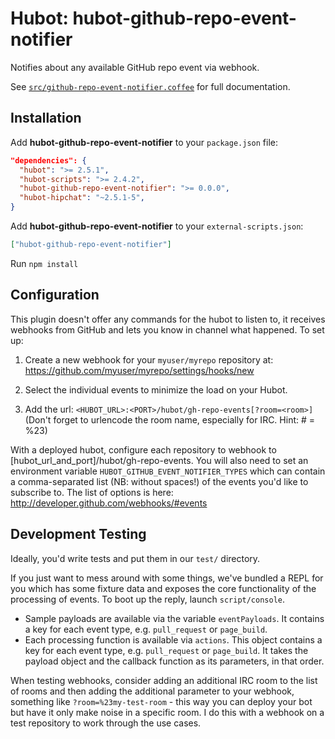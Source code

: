 # Hubot: hubot-github-repo-event-notifier

Notifies about any available GitHub repo event via webhook.

See [`src/github-repo-event-notifier.coffee`](src/github-repo-event-notifier.coffee) for full documentation.

## Installation

Add **hubot-github-repo-event-notifier** to your `package.json` file:

```json
"dependencies": {
  "hubot": ">= 2.5.1",
  "hubot-scripts": ">= 2.4.2",
  "hubot-github-repo-event-notifier": ">= 0.0.0",
  "hubot-hipchat": "~2.5.1-5",
}
```

Add **hubot-github-repo-event-notifier** to your `external-scripts.json`:

```json
["hubot-github-repo-event-notifier"]
```

Run `npm install`

## Configuration

This plugin doesn't offer any commands for the hubot to listen to, it receives
webhooks from GitHub and lets you know in channel what happened.  To set up:

   1. Create a new webhook for your `myuser/myrepo` repository at:
      <https://github.com/myuser/myrepo/settings/hooks/new>

   2. Select the individual events to minimize the load on your Hubot.

   3. Add the url: `<HUBOT_URL>:<PORT>/hubot/gh-repo-events[?room=<room>]`
      (Don't forget to urlencode the room name, especially for IRC. Hint: # = %23)

With a deployed hubot, configure each repository to webhook to [hubot_url_and_port]/hubot/gh-repo-events.  You will also need to set an environment variable `HUBOT_GITHUB_EVENT_NOTIFIER_TYPES` which can contain a comma-separated list (NB: without spaces!) of the events you'd like to subscribe to.  The list of options is here: http://developer.github.com/webhooks/#events

## Development Testing

Ideally, you'd write tests and put them in our `test/` directory.

If you just want to mess around with some things, we've bundled a REPL for
you which has some fixture data and exposes the core functionality of the
processing of events. To boot up the reply, launch `script/console`.

* Sample payloads are available via the variable `eventPayloads`. It
  contains a key for each event type, e.g. `pull_request` or `page_build`.
* Each processing function is available via `actions`. This object contains
  a key for each event type, e.g. `pull_request` or `page_build`. It takes
  the payload object and the callback function as its parameters, in that
  order.

When testing webhooks, consider adding an additional IRC room to the list of rooms and then adding the additional parameter to your webhook, something like `?room=%23my-test-room` - this way you can deploy your bot but have it only make noise in a specific room.  I do this with a webhook on a test repository to work through the use cases.

